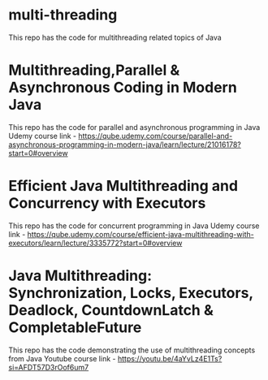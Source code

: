 # multi-threading
This repo has the code for multithreading related topics of Java

# Multithreading,Parallel & Asynchronous Coding in Modern Java
This repo has the code for parallel and asynchronous programming in Java
Udemy course link - https://qube.udemy.com/course/parallel-and-asynchronous-programming-in-modern-java/learn/lecture/21016178?start=0#overview

# Efficient Java Multithreading and Concurrency with Executors
This repo has the code for concurrent programming in Java
Udemy course link - https://qube.udemy.com/course/efficient-java-multithreading-with-executors/learn/lecture/3335772?start=0#overview

# Java Multithreading: Synchronization, Locks, Executors, Deadlock, CountdownLatch & CompletableFuture
This repo has the code demonstrating the use of multithreading concepts from Java
Youtube course link - https://youtu.be/4aYvLz4E1Ts?si=AFDT57D3rOof6um7
